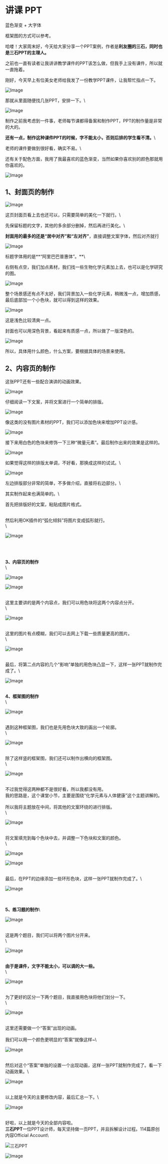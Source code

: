 # 讲课 PPT

蓝色渐变 + 大字体

框架图的方式可以参考。



哈喽！大家周末好，今天给大家分享一个PPT案例，作者是**利友圈的三石，同时也是三石PPT的主理人。**

之前也一直有读者让我讲讲教学课件的PPT该怎么做，但我手上没有课件，所以就一直拖着。

刚好，今天早上有位美女老师给我发了一份教学PPT课件，让我帮忙指点一下。

![Image](https://mmbiz.qpic.cn/mmbiz\_png/04WFIXk01pFUKqPrmwJEicEUjTBgydfqic0D2vJGzRHOiakXINsUEiaYKNCxtzUngiayxicndNH3j35EHFtOCAmCy52Q/640?wx\_fmt=png\&tp=webp\&wxfrom=5\&wx\_lazy=1\&wx\_co=1)

那就从里面随便找几张PPT，安排一下。\


![Image](https://mmbiz.qpic.cn/mmbiz\_jpg/04WFIXk01pGWbWN7qaAdDqJPwxp69rW2BgK0ATrzzR86WE95gFWtE7FxD2dkRElg0rNdgbrjh1P0Cw06IDmLiaw/640?wx\_fmt=jpeg\&tp=webp\&wxfrom=5\&wx\_lazy=1\&wx\_co=1)

制作之前我考虑到一件事，老师每节课都得备案和制作PPT，PPT的制作量是非常的大的。

**还有一点，制作这种课件PPT的时候，字不能太小，否则后排的学生看不清。**\


老师的课件要做到很好看，确实不易。\


还有关于配色方面，我用了我最喜欢的蓝色渐变，当然如果你喜欢别的颜色那就用你喜欢的。

![Image](https://mmbiz.qpic.cn/mmbiz\_png/04WFIXk01pGWbWN7qaAdDqJPwxp69rW2hCQNMmnp0WWZzW8WCGkJGg1P7vt6SpJEAAXicXTI9dQNY6kGESmsibBA/640?wx\_fmt=png\&tp=webp\&wxfrom=5\&wx\_lazy=1\&wx\_co=1)

## **1、封面页的制作**

![Image](https://mmbiz.qpic.cn/mmbiz\_png/04WFIXk01pGWbWN7qaAdDqJPwxp69rW2IbdH9ria4KjHEDNxGr01bVuXO4FuwZrBWogLxIxlMEKccAqAjiaotVpA/640?wx\_fmt=png\&tp=webp\&wxfrom=5\&wx\_lazy=1\&wx\_co=1)

这页封面页看上去也还可以，只需要简单的美化一下就行。\


先保留标题的文字，其他的多余部分删掉，然后再进行美化。\


**封面用的最多的还是“居中对齐”和“左对齐”**，直接调整文案字体，然后对齐就行

![Image](https://mmbiz.qpic.cn/mmbiz\_png/vsj6gMVg9HJHVNzDJYow6picVgOcwwGepVDBiaoNgC3icISryjNsDUK2CYlqSVWV6rDlia6yPbqVuMryHRS04ve3Fg/640?wx\_fmt=png\&tp=webp\&wxfrom=5\&wx\_lazy=1\&wx\_co=1)

标题字体用的是**“阿里巴巴普惠体”。**\


右侧有点空，我们加点素材，我们找一些生物化学元素加上去，也可以是化学研究的图。

![Image](https://mmbiz.qpic.cn/mmbiz\_png/vsj6gMVg9HJHVNzDJYow6picVgOcwwGepvd7sgyQ2FEALAjx8byq0TZCZYmuh0SESLMpLTiauI0z03teOCicibon0A/640?wx\_fmt=png\&tp=webp\&wxfrom=5\&wx\_lazy=1\&wx\_co=1)

整个场景感还有点不太好，我们背景加入一些化学元素，稍微浅一点，增加质感，最后底部加一个小色块，就可以得到这样的效果。

![Image](https://mmbiz.qpic.cn/mmbiz\_png/vsj6gMVg9HJHVNzDJYow6picVgOcwwGepc9jM0lJgrZS1tgIQasxk37bpkvOS3OsYaSw3lLQRXtFHuZlcDvacJA/640?wx\_fmt=png\&tp=webp\&wxfrom=5\&wx\_lazy=1\&wx\_co=1)

这是浅色比较清爽一点。

封面也可以用深色背景，看起来有质感一点，所以做了一版深色的。

![Image](https://mmbiz.qpic.cn/mmbiz\_png/vsj6gMVg9HJHVNzDJYow6picVgOcwwGepGjZibwZDkt7qfDASAmZMtSHAn6IccJkt5OS3VnjVfuqaMQ5ujQicWUhQ/640?wx\_fmt=png\&tp=webp\&wxfrom=5\&wx\_lazy=1\&wx\_co=1)

所以，具体用什么颜色，什么方案，要根据具体的场景来使用。

## **2、内容页的制作**

这张PPT还有一些配合演讲的动画效果。

![Image](https://mmbiz.qpic.cn/mmbiz\_gif/04WFIXk01pGWbWN7qaAdDqJPwxp69rW2ZwWd8y6ibvfe6aUOGSLudeKUeN2jCh6Jgj9rDsLvGt27yyZmNcPTvcQ/640?wx\_fmt=gif\&tp=webp\&wxfrom=5\&wx\_lazy=1)

仔细阅读一下文案，并将文案进行一个简单的排版。

![Image](https://mmbiz.qpic.cn/mmbiz\_png/04WFIXk01pGWbWN7qaAdDqJPwxp69rW21S49dZGMLnSl4eIgqGHh6Pt4F5OWL8ydljAvJicLibWPjfNNt20eBr3g/640?wx\_fmt=png\&tp=webp\&wxfrom=5\&wx\_lazy=1\&wx\_co=1)

像这类的没有图片素材的PPT，我们可以添加色块来增加PPT设计感。

![Image](https://mmbiz.qpic.cn/mmbiz\_gif/04WFIXk01pGWbWN7qaAdDqJPwxp69rW2fqicCGtYhhLxUchk8iaHiauNBLH03Y6dDT8DcjibvzvSXICeuVfOibOdR0w/640?wx\_fmt=gif\&tp=webp\&wxfrom=5\&wx\_lazy=1)

接下来用白色的色块来修饰一下三种“微量元素”。最后制作出来的效果是这样的。

![Image](https://mmbiz.qpic.cn/mmbiz\_png/04WFIXk01pGWbWN7qaAdDqJPwxp69rW2uia9EPOMvL8oQX1JibqLIDbwzrdnCokCdgAPU02DUNYDt0Mm1JyMOuGQ/640?wx\_fmt=png\&tp=webp\&wxfrom=5\&wx\_lazy=1\&wx\_co=1)

如果觉得这样的排版太单调，不好看，那换成这样的试试。\


![Image](https://mmbiz.qpic.cn/mmbiz\_png/04WFIXk01pGWbWN7qaAdDqJPwxp69rW2zCl6NvStl5zEhNCLNcsiapKTpoibl8J82SvrDnsa5B2MkG7x1U820KyQ/640?wx\_fmt=png\&tp=webp\&wxfrom=5\&wx\_lazy=1\&wx\_co=1)

左边排版部分非常的简单，不多做介绍，直接将右边部分。\


其实制作起来也满简单的。\


首先把排版好的文案，粘贴成图片格式。

\
然后利用OK插件的“弧化倾斜”将图片变成弧形就行。\
\


![Image](https://mmbiz.qpic.cn/mmbiz\_gif/04WFIXk01pGWbWN7qaAdDqJPwxp69rW2FIo2OKCicIpb1FdCvmTpwBz9OBFIDsuUG2SMxSab5xaUwDR4QBhyqCw/640?wx\_fmt=gif\&tp=webp\&wxfrom=5\&wx\_lazy=1)

\
\
\
**3、内容页的制作**\
\



![Image](https://mmbiz.qpic.cn/mmbiz\_gif/04WFIXk01pGWbWN7qaAdDqJPwxp69rW2yuFFsAU5bglSp91tiaXGEviaqPKGdyslEa9wxUbiavFpSicjUoBL44yib8w/640?wx\_fmt=gif\&tp=webp\&wxfrom=5\&wx\_lazy=1)

![Image](https://mmbiz.qpic.cn/mmbiz\_png/04WFIXk01pGWbWN7qaAdDqJPwxp69rW2BWswuib9OpVmPEFwDQtGoI49ffy3jZlkgcOWdiaaQteOUiazMaXMBHeiaw/640?wx\_fmt=png\&tp=webp\&wxfrom=5\&wx\_lazy=1\&wx\_co=1)

\
这里主要讲的是两个内容点，我们可以用色块将这两个内容点分开。\
\


![Image](https://mmbiz.qpic.cn/mmbiz\_gif/04WFIXk01pGWbWN7qaAdDqJPwxp69rW21WyxmniaeygDAmNic1Vg0N0tmKkkSmPjpx0W6aPJWibjHtC6kaMx0vicrg/640?wx\_fmt=gif\&tp=webp\&wxfrom=5\&wx\_lazy=1)

\
这里的图片有点模糊，我们可以去网上下载一些质量更高的图片。\
\


![Image](https://mmbiz.qpic.cn/mmbiz\_gif/04WFIXk01pGWbWN7qaAdDqJPwxp69rW23Tf06pom8icHpfDaWGMU0tmBCcIQxEF84yl5AjfibpK2LubDviaSVvahA/640?wx\_fmt=gif\&tp=webp\&wxfrom=5\&wx\_lazy=1)

\
最后，将第二点内容的几个“影响”单独的用色块凸显一下，这样一张PPT就制作完成了。\


![Image](https://mmbiz.qpic.cn/mmbiz\_gif/04WFIXk01pGWbWN7qaAdDqJPwxp69rW2udhkoHh7rA2zskyNNxQn0Ex5VdyxjRwyibwKyuhgsBqgnYeKFAQWU3Q/640?wx\_fmt=gif\&tp=webp\&wxfrom=5\&wx\_lazy=1)

\
**4、框架图的制作**\
\



![Image](https://mmbiz.qpic.cn/mmbiz\_png/04WFIXk01pGWbWN7qaAdDqJPwxp69rW2kDy8D5dY6Zufib1wsUbsjarJw3YEd9l7E2UuGvgQ6LRzad0MPBWRF3A/640?wx\_fmt=png\&tp=webp\&wxfrom=5\&wx\_lazy=1\&wx\_co=1)

\
遇到这种框架图，我们也是先用色块大致的画出一个轮廓。\
\


![Image](https://mmbiz.qpic.cn/mmbiz\_png/04WFIXk01pGWbWN7qaAdDqJPwxp69rW2QSdWl8XibI2WwusTOHVnrrDxO3QkIwmFZrXFvB5jNUvVvuBnMnBJWYg/640?wx\_fmt=png\&tp=webp\&wxfrom=5\&wx\_lazy=1\&wx\_co=1)

\
除了这样竖的框架图，我们还可以制作出横向的框架图。\
\


![Image](https://mmbiz.qpic.cn/mmbiz\_png/04WFIXk01pGWbWN7qaAdDqJPwxp69rW2O8rOTmcb9FAvwgSwNuIgzic0YicRO9ZCibjHQGGtQMmMxNtRTkz40krVQ/640?wx\_fmt=png\&tp=webp\&wxfrom=5\&wx\_lazy=1\&wx\_co=1)

\
不过我觉得这两种都不是很好看，所以我都没有用。\
我的思路是，这个课堂小节，主要是围绕“化学元素与人体健康”这个主题讲解的。\
\
所以我将主题放在中间，将其他的文案环绕的进行排版。\
\


![Image](https://mmbiz.qpic.cn/mmbiz\_png/04WFIXk01pGWbWN7qaAdDqJPwxp69rW2E9ghymWBczh1h3N7VVXMfXrJ1hLGt2BPGXfoYpZMFLeyHiaBaKyVQZQ/640?wx\_fmt=png\&tp=webp\&wxfrom=5\&wx\_lazy=1\&wx\_co=1)

\
将文案填充到每个色块中去，并调整一下色块和文案的颜色。\
\


![Image](https://mmbiz.qpic.cn/mmbiz\_png/04WFIXk01pGWbWN7qaAdDqJPwxp69rW2JYaQEu6XbzkgltsO3nnfgWKibicicu1EEIdPlDCR1juiciawekzHKuNkMicw/640?wx\_fmt=png\&tp=webp\&wxfrom=5\&wx\_lazy=1\&wx\_co=1)

![Image](https://mmbiz.qpic.cn/mmbiz\_png/04WFIXk01pGWbWN7qaAdDqJPwxp69rW2r7J0g0wLWBgBO59y3ib3sCm7wfd2RHKflWUFpyzXic6RaqViaFVib9ne2A/640?wx\_fmt=png\&tp=webp\&wxfrom=5\&wx\_lazy=1\&wx\_co=1)

\
最后，在PPT的边缘添加一些环形色块，这样一张PPT就制作完成了。\


![Image](https://mmbiz.qpic.cn/mmbiz\_gif/04WFIXk01pGWbWN7qaAdDqJPwxp69rW2yZCOiaMUayvbsfZEcKXZATib19wpOW576NwpkSPFFKt1ZEmswHhC93Lw/640?wx\_fmt=gif\&tp=webp\&wxfrom=5\&wx\_lazy=1)

\
\
**5、练习题的制作**\



![Image](https://mmbiz.qpic.cn/mmbiz\_png/04WFIXk01pGWbWN7qaAdDqJPwxp69rW2ZpkcaCNcpS2LA9SEicnP2VaJXewE4mxzFmwFq7DqEmK8v6LcwH98YlQ/640?wx\_fmt=png\&tp=webp\&wxfrom=5\&wx\_lazy=1\&wx\_co=1)

\
这是两个题目，我们可以将两个图片分开来。\
\


![Image](https://mmbiz.qpic.cn/mmbiz\_gif/04WFIXk01pGWbWN7qaAdDqJPwxp69rW23nbMpcnYRgkvaXib1mcX250A29TIxrCHU2IFmgO4eGCzsl7Ca28UxdA/640?wx\_fmt=gif\&tp=webp\&wxfrom=5\&wx\_lazy=1)

\
**由于是课件，文字不能太小，可以调的大一些。**\
\


![Image](https://mmbiz.qpic.cn/mmbiz\_gif/04WFIXk01pGWbWN7qaAdDqJPwxp69rW2K5giciaLFy1PcxruQIaKxZNicaIUOa6Z0Z1kBBic4y4fVFF7b4Qrddiclxw/640?wx\_fmt=gif\&tp=webp\&wxfrom=5\&wx\_lazy=1)

\
为了更好的区分一下两个题目，我直接用色块将他们划分一下。\
\


![Image](https://mmbiz.qpic.cn/mmbiz\_gif/04WFIXk01pGWbWN7qaAdDqJPwxp69rW2SsZDxKicUvic0WYRuAapSm1Jf3EalCanGxN3Bw9B5lwQkCtpWwzXma4g/640?wx\_fmt=gif\&tp=webp\&wxfrom=5\&wx\_lazy=1)

\
这里还需要做一个“答案”出现的动画。\
\
我们可以用一个颜色更明显的“答案”就像这样\~\


![Image](https://mmbiz.qpic.cn/mmbiz\_gif/04WFIXk01pGWbWN7qaAdDqJPwxp69rW28zz0nIu60iaV00ZaCs02pib4VZ1RWUerOvribJX9QA5Z9yO85773DmBgA/640?wx\_fmt=gif\&tp=webp\&wxfrom=5\&wx\_lazy=1)

\
然后对这个“答案”单独的设置一个出现动画，这样一张PPT就制作完成了。看一下动画效果。\


![Image](https://mmbiz.qpic.cn/mmbiz\_gif/04WFIXk01pGWbWN7qaAdDqJPwxp69rW2eDqW8R6Xdpzr5K9U91sfHZiaXBYwibx7KozxRNLq1ffxDx35IiaHVJGVQ/640?wx\_fmt=gif\&tp=webp\&wxfrom=5\&wx\_lazy=1)

\
以上就是今天的主要修改内容，最后汇总一下。\


![Image](https://mmbiz.qpic.cn/mmbiz\_gif/04WFIXk01pGWbWN7qaAdDqJPwxp69rW2sX8icc1t0jhyUHvLVhZdAiaia9YY9VRIPP9TLMe4pRP2fWYuicXOlc39zw/640?wx\_fmt=gif\&tp=webp\&wxfrom=5\&wx\_lazy=1)

\
好啦，以上就是今天的全部内容啦。\
**三石PPT**一位PPT设计师，每天坚持做一页PPT，并且拆解设计过程。114篇原创内容Official Account\


![三石PPT](http://mmbiz.qpic.cn/mmbiz\_png/04WFIXk01pFEmkBiccY4icStXKJotA4fLmW8Y0YtK9RmlpXVCd1cwrP0YyrWQe7eDjINBKX80icLj8UiaYUvya4kQA/0?wx\_fmt=png)

![Image](https://mmbiz.qpic.cn/mmbiz\_jpg/vsj6gMVg9HJHVNzDJYow6picVgOcwwGepKzYq0lXosCA5YYpiczfsRtXZFjnhMA7A7J0tOkA8U1S3iaXJjqGW7fGg/640?wx\_fmt=jpeg\&tp=webp\&wxfrom=5\&wx\_lazy=1\&wx\_co=1)
